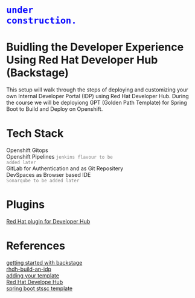 # <code style="color:blue">**under construction.**</code>

# Buidling the Developer Experience Using Red Hat Developer Hub (Backstage) 

This setup will walk through the steps of deploying and customizing your own Internal Developer Portal (IDP) using Red Hat Developer Hub.
During the course we will be deployiong GPT (Golden Path Template) for Spring Boot to Build and Deploy on Openshift.
 
# Tech Stack
Openshift Gitops  
Openshift Pipelines   <code style="color : grey">jenkins flavour to be added later</code>  
GitLab for Authentication and as Git Repositery  
DevSpaces as Browser based IDE  
<code style="color : grey">Sonarqube to be added later</code>  

# Plugins  
[Red Hat plugin for Developer Hub](https://docs.redhat.com/en/documentation/red_hat_plug-ins_for_backstage/2.0)  

# References  
[getting started with backstage](https://piotrminkowski.com/2024/06/13/getting-started-with-backstage/)  
[rhdh-build-an-idp](https://github.com/pittar-demos/rhdh-build-an-idp)  
[adding your template](https://backstage.io/docs/features/software-templates/adding-templates)  
[Red Hat Develope Hub](https://docs.redhat.com/en/documentation/red_hat_developer_hub/1.1)  
[spring boot stssc template](https://github.com/burrsutter/spring-boot-stssc-template/tree/main)
